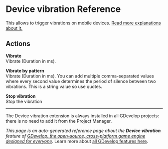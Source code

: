 # Device vibration Reference

This allows to trigger vibrations on mobile devices. [Read more explanations about it.](/gdevelop5/all-features/device-vibration)

## Actions

**Vibrate**  
Vibrate (Duration in ms).

**Vibrate by pattern**  
Vibrate (Duration in ms). You can add multiple comma-separated values where every second value determines the period of silence between two vibrations. This is a string value so use quotes.

**Stop vibration**  
Stop the vibration


---

The Device vibration extension is always installed in all GDevelop projects: there is no need to add it from the Project Manager.

*This page is an auto-generated reference page about the **Device vibration** feature of [GDevelop, the open-source, cross-platform game engine designed for everyone](https://gdevelop.io/).* Learn more about [all GDevelop features here](/gdevelop5/all-features).